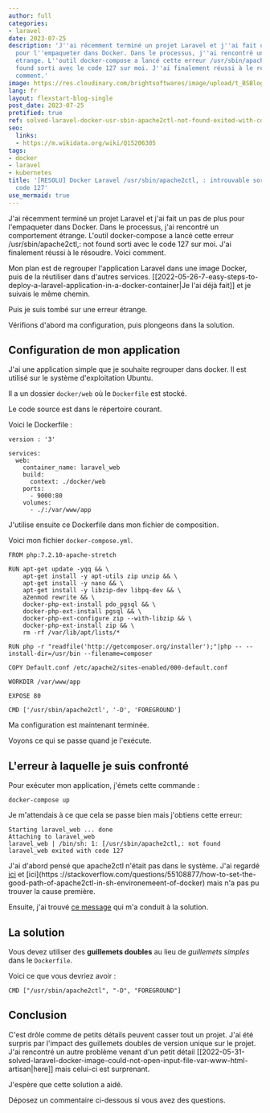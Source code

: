 ```yaml
---
author: full
categories:
- laravel
date: 2023-07-25
description: 'J''ai récemment terminé un projet Laravel et j''ai fait un pas de plus
  pour l''empaqueter dans Docker. Dans le processus, j''ai rencontré un comportement
  étrange. L''outil docker-compose a lancé cette erreur /usr/sbin/apache2ctl,: not
  found sorti avec le code 127 sur moi. J''ai finalement réussi à le résoudre. Voici
  comment.'
image: https://res.cloudinary.com/brightsoftwares/image/upload/t_BSBlogImage/v1653595902/daniel-jensen-UDleHDOhBZ8-unsplash_prytio.jpg
lang: fr
layout: flexstart-blog-single
post_date: 2023-07-25
pretified: true
ref: solved-laravel-docker-usr-sbin-apache2ctl-not-found-exited-with-code-127
seo:
  links:
  - https://m.wikidata.org/wiki/Q15206305
tags:
- docker
- laravel
- kubernetes
title: '[RESOLU] Docker Laravel /usr/sbin/apache2ctl, : introuvable sorti avec le
  code 127'
use_mermaid: true
---
```


J'ai récemment terminé un projet Laravel et j'ai fait un pas de plus pour l'empaqueter dans Docker. Dans le processus, j'ai rencontré un comportement étrange. L'outil docker-compose a lancé cette erreur /usr/sbin/apache2ctl,: not found sorti avec le code 127 sur moi. J'ai finalement réussi à le résoudre. Voici comment.

Mon plan est de regrouper l'application Laravel dans une image Docker, puis de la réutiliser dans d'autres services. [[2022-05-26-7-easy-steps-to-deploy-a-laravel-application-in-a-docker-container|Je l'ai déjà fait]] et je suivais le même chemin.

Puis je suis tombé sur une erreur étrange.

Vérifions d'abord ma configuration, puis plongeons dans la solution.


## Configuration de mon application

J'ai une application simple que je souhaite regrouper dans docker. Il est utilisé sur le système d'exploitation Ubuntu.

Il a un dossier `docker/web` où le `Dockerfile` est stocké.

Le code source est dans le répertoire courant.

Voici le Dockerfile :

```
version : '3'

services:
  web: 
    container_name: laravel_web
    build:
      context: ./docker/web
    ports:
      - 9000:80
    volumes:
      - ./:/var/www/app
```


J'utilise ensuite ce Dockerfile dans mon fichier de composition.

Voici mon fichier `docker-compose.yml`.

```
FROM php:7.2.10-apache-stretch

RUN apt-get update -yqq && \
    apt-get install -y apt-utils zip unzip && \
    apt-get install -y nano && \
    apt-get install -y libzip-dev libpq-dev && \
    a2enmod rewrite && \
    docker-php-ext-install pdo_pgsql && \
    docker-php-ext-install pgsql && \
    docker-php-ext-configure zip --with-libzip && \
    docker-php-ext-install zip && \
    rm -rf /var/lib/apt/lists/*

RUN php -r "readfile('http://getcomposer.org/installer');"|php -- --install-dir=/usr/bin --filename=composer

COPY Default.conf /etc/apache2/sites-enabled/000-default.conf

WORKDIR /var/www/app

EXPOSE 80

CMD ['/usr/sbin/apache2ctl', '-D', 'FOREGROUND']
```

Ma configuration est maintenant terminée.

Voyons ce qui se passe quand je l'exécute.

## L'erreur à laquelle je suis confronté

Pour exécuter mon application, j'émets cette commande :

```
docker-compose up
```

Je m'attendais à ce que cela se passe bien mais j'obtiens cette erreur:

```
Starting laravel_web ... done
Attaching to laravel_web
laravel_web | /bin/sh: 1: [/usr/sbin/apache2ctl,: not found
laravel_web exited with code 127
```


J'ai d'abord pensé que apache2ctl n'était pas dans le système. J'ai regardé [ici](https://serverfault.com/questions/191180/what-does-apache2ctl-command-not-found-mean-if-apache-is-installed-and-runni) et [ici](https ://stackoverflow.com/questions/55108877/how-to-set-the-good-path-of-apache2ctl-in-sh-environemeent-of-docker) mais n'a pas pu trouver la cause première.

Ensuite, j'ai trouvé [ce message](https://stackoverflow.com/questions/53348044/docker-user-sbin-apache2ctl-not-found/53350884#53350884) qui m'a conduit à la solution.

## La solution

Vous devez utiliser des **guillemets doubles** au lieu de *guillemets simples* dans le `Dockerfile`.

Voici ce que vous devriez avoir :

```
CMD ["/usr/sbin/apache2ctl", "-D", "FOREGROUND"]
```

## Conclusion

C'est drôle comme de petits détails peuvent casser tout un projet. J'ai été surpris par l'impact des guillemets doubles de version unique sur le projet. J'ai rencontré un autre problème venant d'un petit détail [[2022-05-31-solved-laravel-docker-image-could-not-open-input-file-var-www-html-artisan|here]] mais celui-ci est surprenant.

J'espère que cette solution a aidé.

Déposez un commentaire ci-dessous si vous avez des questions.